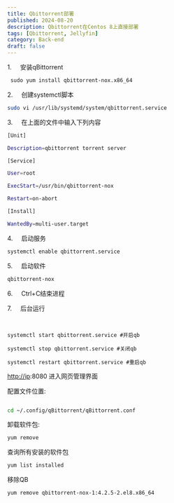 ```yaml
---
title: Qbittorrent部署
published: 2024-08-20
description: Qbittorrent在Centos 8上直接部署
tags: [Qbittorrent, Jellyfin]
category: Back-end
draft: false
---
```


1.     安装qBittorrent

```sh
 sudo yum install qbittorrent-nox.x86_64
```

2.     创建systemctl脚本

```sh
sudo vi /usr/lib/systemd/system/qbittorrent.service
```

3.     在上面的文件中输入下列内容

```sh
[Unit]

Description=qbittorrent torrent server

[Service]

User=root

ExecStart=/usr/bin/qbittorrent-nox

Restart=on-abort

[Install]

WantedBy=multi-user.target
```

4.     启动服务

```sh
systemctl enable qbittorrent.service

```
5.     启动软件

```sh
qbittorrent-nox
```

6.     Ctrl+C结束进程

7.     后台运行

```shsystemctl start qbittorrent.service


systemctl start qbittorrent.service #开启qb

systemctl stop qbittorrent.service #关闭qb

systemctl restart qbittorrent.service #重启qb

```

[http://ip](http://ip):8080 进入网页管理界面

配置文件位置:
```sh

cd ~/.config/qBittorrent/qBittorrent.conf
```

卸载软件包:

```sh
yum remove
```

查询所有安装的软件包

```sh
yum list installed
```

移除QB

```sh
yum remove qbittorrent-nox-1:4.2.5-2.el8.x86_64
```